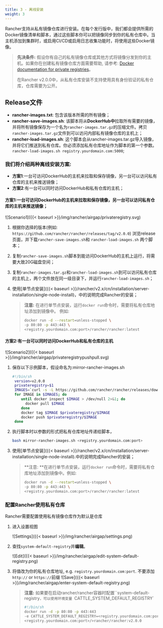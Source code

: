 ```yaml
---
title: 3 - 离线安装
weight: 3
---
```


Rancher支持从私有镜像仓库进行安装。在每个发行版中，我们都会提供所需的Docker镜像清单和脚本，通过这些脚本你可以把镜像同步到你的私有仓库中。当主机添加到集群时，或启用CI/CD或启用日志收集功能时，将使用这些Docker镜像。

>**先决条件:** 假设你有自己的私有镜像仓库或其他方式将镜像分发到你的主机。如果你在创建私有镜像仓库方面需要帮助, 请参考: [Docker documentation for private registries](https://docs.docker.com/registry/)。
>
>在Rancher v2.0.0中，从私有仓库安装不支持使用具有身份验证的私有仓库，仓库需要为公开。

## Release文件

- **rancher-images.txt**: 包含该版本所需的所有镜像；
- **rancher-save-images.sh**: 该脚本将从**DockerHub中**拉取所有需要的镜像，并将所有镜像保存为一个名为`rancher-images.tar.gz`的压缩文件。拷贝`rancher-images.tar.gz`文件到可以访问内部私有镜像仓库的主机上；
- **rancher-load-images.sh**: 这个脚本会从rancher-images.tar.gz导入镜像，并将它们推送到私有仓库。你必须添加私有仓库地址作为脚本的第一个参数。`rancher-load-images.sh registry.yourdomain.com:5000`;

### 我们将介绍两种离线安装方案:

- **方案1**:一台可访问DockerHub的主机来拉取和保存镜像，另一台可以访问私有仓库的主机来推送镜像；
- **方案2**:有一台可以同时访问DockerHub和私有仓库的主机；

#### **方案1**:一台可访问DockerHub的主机来拉取和保存镜像，另一台可以访问私有仓库的主机来推送镜像；

![Scenario1]({{< baseurl >}}/img/rancher/airgap/privateregistry.svg)

1. 根据你选择的版本(例如: ```https://github.com/rancher/rancher/releases/tag/v2.0.0```) 浏览release页面，并下载`rancher-save-images.sh`和 `rancher-load-images.sh` 两个脚本；

2. 复制`rancher-save-images.sh`脚本到能访问DockerHub的主机上运行，将需要大致20G磁盘空间；

3. 复制`rancher-images.tar.gz`和`rancher-load-images.sh`到可以访问私有仓库的主机上，两个文件放在同一级目录下，并运行`rancher-load-images.sh`；

4. 使用[单节点安装]({{< baseurl >}}/rancher/v2.x/cn/installation/server-installation/single-node-install)，中的说明完成Rancher的安装；

    >**注意:**
    >在进行单节点安装，运行`docker run`命令时，需要将私有仓库地址添加到镜像中。
    > 例如:
    > ```bash
    >docker run -d --restart=unless-stopped \
    >-p 80:80 -p 443:443 \
    > <registry.yourdomain.com:port>/rancher/rancher:latest
    > ```

#### 方案2:有一台可以同时访问DockerHub和私有仓库的主机

![Scenario2]({{< baseurl >}}/img/rancher/airgap/privateregistrypushpull.svg)

1. 保存以下示例脚本，假设命名为:mirror-rancher-images.sh

    ```bash
    #!/bin/sh
     version=v2.0.0
     privateregistry=$1
     IMAGES=`curl -s -L https://github.com/rancher/rancher/releases/download/$version/rancher-images.txt`
     for IMAGE in $IMAGES; do
        until docker inspect $IMAGE > /dev/null 2>&1; do
          docker pull $IMAGE
        done
        docker tag $IMAGE $privateregistry/$IMAGE
        docker push $privateregistry/$IMAGE
     done
    ```

2. 执行脚本时以参数的形式把私有仓库地址传递给脚本，

    ```bash
    bash mirror-rancher-images.sh <registry.yourdomain.com:port>
    ```

3. 使用[单节点安装]({{< baseurl >}}/rancher/v2.x/cn/installation/server-installation/single-node-install).中的说明完成Rancher的安装；

    >**注意: **在进行单节点安装，运行`docker run`命令时，需要将私有仓库地址添加到镜像中。例如:
    > ```bash
    >docker run -d --restart=unless-stopped \
    > -p 80:80 -p 443:443 \
    > <registry.yourdomain.com:port>/rancher/rancher:latest
    > ```
  
### 配置Rancher使用私有仓库

Rancher需要配置使用私有镜像仓库作为默认是仓库

1. 进入设置视图

     ![Settings]({{< baseurl >}}/img/rancher/airgap/settings.png)

2. 查找`system-default-registry`并**编辑**。

     ![Edit]({{< baseurl >}}/img/rancher/airgap/edit-system-default-registry.png)

3. 将值改为你的私有仓库地址, e.g. `registry.yourdomain.com:port`. 不要添加 `http://` or `https://`前缀
     ![Save]({{< baseurl >}}/img/rancher/airgap/enter-system-default-registry.png)

    >**注意:** 如果要在启动rancher/rancher容器时配置``system-default-registry`，可以使用环境变量
    >`CATTLE_SYSTEM_DEFAULT_REGISTRY`
    >
    >```bash
    >#!/bin/sh
    >docker run -d -p 80:80 -p 443:443 
    >-e CATTLE_SYSTEM_DEFAULT_REGISTRY=<registry.yourdomain.com:port> 
    ><registry.yourdomain.com:port>/>rancher/rancher:v2.0.0
    >```